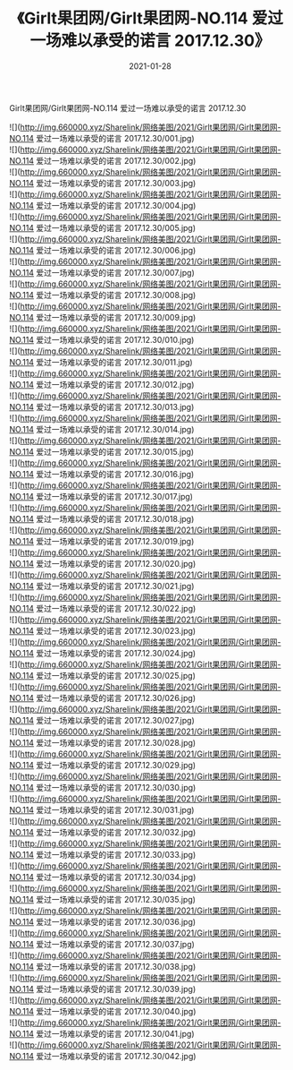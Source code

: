 ﻿---
layout: post
title:  《Girlt果团网/Girlt果团网-NO.114 爱过一场难以承受的诺言 2017.12.30》
date:   2021-01-28
img: http://img.660000.xyz/Sharelink/网络美图/2021/Girlt果团网/Girlt果团网-NO.114 爱过一场难以承受的诺言 2017.12.30/000.jpg
categories: [美女, 清纯, 唯美]
---

Girlt果团网/Girlt果团网-NO.114 爱过一场难以承受的诺言 2017.12.30

 ![](http://img.660000.xyz/Sharelink/网络美图/2021/Girlt果团网/Girlt果团网-NO.114 爱过一场难以承受的诺言 2017.12.30/001.jpg) <br>![](http://img.660000.xyz/Sharelink/网络美图/2021/Girlt果团网/Girlt果团网-NO.114 爱过一场难以承受的诺言 2017.12.30/002.jpg) <br>![](http://img.660000.xyz/Sharelink/网络美图/2021/Girlt果团网/Girlt果团网-NO.114 爱过一场难以承受的诺言 2017.12.30/003.jpg) <br>![](http://img.660000.xyz/Sharelink/网络美图/2021/Girlt果团网/Girlt果团网-NO.114 爱过一场难以承受的诺言 2017.12.30/004.jpg) <br>![](http://img.660000.xyz/Sharelink/网络美图/2021/Girlt果团网/Girlt果团网-NO.114 爱过一场难以承受的诺言 2017.12.30/005.jpg) <br>![](http://img.660000.xyz/Sharelink/网络美图/2021/Girlt果团网/Girlt果团网-NO.114 爱过一场难以承受的诺言 2017.12.30/006.jpg) <br>![](http://img.660000.xyz/Sharelink/网络美图/2021/Girlt果团网/Girlt果团网-NO.114 爱过一场难以承受的诺言 2017.12.30/007.jpg) <br>![](http://img.660000.xyz/Sharelink/网络美图/2021/Girlt果团网/Girlt果团网-NO.114 爱过一场难以承受的诺言 2017.12.30/008.jpg) <br>![](http://img.660000.xyz/Sharelink/网络美图/2021/Girlt果团网/Girlt果团网-NO.114 爱过一场难以承受的诺言 2017.12.30/009.jpg) <br>![](http://img.660000.xyz/Sharelink/网络美图/2021/Girlt果团网/Girlt果团网-NO.114 爱过一场难以承受的诺言 2017.12.30/010.jpg) <br>![](http://img.660000.xyz/Sharelink/网络美图/2021/Girlt果团网/Girlt果团网-NO.114 爱过一场难以承受的诺言 2017.12.30/011.jpg) <br>![](http://img.660000.xyz/Sharelink/网络美图/2021/Girlt果团网/Girlt果团网-NO.114 爱过一场难以承受的诺言 2017.12.30/012.jpg) <br>![](http://img.660000.xyz/Sharelink/网络美图/2021/Girlt果团网/Girlt果团网-NO.114 爱过一场难以承受的诺言 2017.12.30/013.jpg) <br>![](http://img.660000.xyz/Sharelink/网络美图/2021/Girlt果团网/Girlt果团网-NO.114 爱过一场难以承受的诺言 2017.12.30/014.jpg) <br>![](http://img.660000.xyz/Sharelink/网络美图/2021/Girlt果团网/Girlt果团网-NO.114 爱过一场难以承受的诺言 2017.12.30/015.jpg) <br>![](http://img.660000.xyz/Sharelink/网络美图/2021/Girlt果团网/Girlt果团网-NO.114 爱过一场难以承受的诺言 2017.12.30/016.jpg) <br>![](http://img.660000.xyz/Sharelink/网络美图/2021/Girlt果团网/Girlt果团网-NO.114 爱过一场难以承受的诺言 2017.12.30/017.jpg) <br>![](http://img.660000.xyz/Sharelink/网络美图/2021/Girlt果团网/Girlt果团网-NO.114 爱过一场难以承受的诺言 2017.12.30/018.jpg) <br>![](http://img.660000.xyz/Sharelink/网络美图/2021/Girlt果团网/Girlt果团网-NO.114 爱过一场难以承受的诺言 2017.12.30/019.jpg) <br>![](http://img.660000.xyz/Sharelink/网络美图/2021/Girlt果团网/Girlt果团网-NO.114 爱过一场难以承受的诺言 2017.12.30/020.jpg) <br>![](http://img.660000.xyz/Sharelink/网络美图/2021/Girlt果团网/Girlt果团网-NO.114 爱过一场难以承受的诺言 2017.12.30/021.jpg) <br>![](http://img.660000.xyz/Sharelink/网络美图/2021/Girlt果团网/Girlt果团网-NO.114 爱过一场难以承受的诺言 2017.12.30/022.jpg) <br>![](http://img.660000.xyz/Sharelink/网络美图/2021/Girlt果团网/Girlt果团网-NO.114 爱过一场难以承受的诺言 2017.12.30/023.jpg) <br>![](http://img.660000.xyz/Sharelink/网络美图/2021/Girlt果团网/Girlt果团网-NO.114 爱过一场难以承受的诺言 2017.12.30/024.jpg) <br>![](http://img.660000.xyz/Sharelink/网络美图/2021/Girlt果团网/Girlt果团网-NO.114 爱过一场难以承受的诺言 2017.12.30/025.jpg) <br>![](http://img.660000.xyz/Sharelink/网络美图/2021/Girlt果团网/Girlt果团网-NO.114 爱过一场难以承受的诺言 2017.12.30/026.jpg) <br>![](http://img.660000.xyz/Sharelink/网络美图/2021/Girlt果团网/Girlt果团网-NO.114 爱过一场难以承受的诺言 2017.12.30/027.jpg) <br>![](http://img.660000.xyz/Sharelink/网络美图/2021/Girlt果团网/Girlt果团网-NO.114 爱过一场难以承受的诺言 2017.12.30/028.jpg) <br>![](http://img.660000.xyz/Sharelink/网络美图/2021/Girlt果团网/Girlt果团网-NO.114 爱过一场难以承受的诺言 2017.12.30/029.jpg) <br>![](http://img.660000.xyz/Sharelink/网络美图/2021/Girlt果团网/Girlt果团网-NO.114 爱过一场难以承受的诺言 2017.12.30/030.jpg) <br>![](http://img.660000.xyz/Sharelink/网络美图/2021/Girlt果团网/Girlt果团网-NO.114 爱过一场难以承受的诺言 2017.12.30/031.jpg) <br>![](http://img.660000.xyz/Sharelink/网络美图/2021/Girlt果团网/Girlt果团网-NO.114 爱过一场难以承受的诺言 2017.12.30/032.jpg) <br>![](http://img.660000.xyz/Sharelink/网络美图/2021/Girlt果团网/Girlt果团网-NO.114 爱过一场难以承受的诺言 2017.12.30/033.jpg) <br>![](http://img.660000.xyz/Sharelink/网络美图/2021/Girlt果团网/Girlt果团网-NO.114 爱过一场难以承受的诺言 2017.12.30/034.jpg) <br>![](http://img.660000.xyz/Sharelink/网络美图/2021/Girlt果团网/Girlt果团网-NO.114 爱过一场难以承受的诺言 2017.12.30/035.jpg) <br>![](http://img.660000.xyz/Sharelink/网络美图/2021/Girlt果团网/Girlt果团网-NO.114 爱过一场难以承受的诺言 2017.12.30/036.jpg) <br>![](http://img.660000.xyz/Sharelink/网络美图/2021/Girlt果团网/Girlt果团网-NO.114 爱过一场难以承受的诺言 2017.12.30/037.jpg) <br>![](http://img.660000.xyz/Sharelink/网络美图/2021/Girlt果团网/Girlt果团网-NO.114 爱过一场难以承受的诺言 2017.12.30/038.jpg) <br>![](http://img.660000.xyz/Sharelink/网络美图/2021/Girlt果团网/Girlt果团网-NO.114 爱过一场难以承受的诺言 2017.12.30/039.jpg) <br>![](http://img.660000.xyz/Sharelink/网络美图/2021/Girlt果团网/Girlt果团网-NO.114 爱过一场难以承受的诺言 2017.12.30/040.jpg) <br>![](http://img.660000.xyz/Sharelink/网络美图/2021/Girlt果团网/Girlt果团网-NO.114 爱过一场难以承受的诺言 2017.12.30/041.jpg) <br>![](http://img.660000.xyz/Sharelink/网络美图/2021/Girlt果团网/Girlt果团网-NO.114 爱过一场难以承受的诺言 2017.12.30/042.jpg) <br>